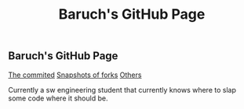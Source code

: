 ﻿---
layout: none
title: Baruch's GitHub Page
---
## Baruch's GitHub Page

[The commited](commits.md)
[Snapshots of forks](snapshots.md)
[Others](other.md)

Currently a sw engineering student that currently knows where to slap some code where it should be.
